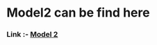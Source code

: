 # Model2 can be find here 


### Link :- [Model 2](https://github.com/sandeshlavshetty/audit_visual_fastapi.git)
